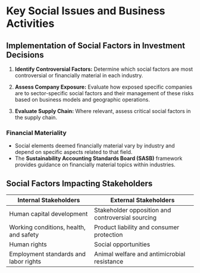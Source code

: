 # Key Social Issues and Business Activities

## Implementation of Social Factors in Investment Decisions
1. **Identify Controversial Factors:** Determine which social factors are most controversial or financially material in each industry.
   
2. **Assess Company Exposure:** Evaluate how exposed specific companies are to sector-specific social factors and their management of these risks based on business models and geographic operations.
   
3. **Evaluate Supply Chain:** Where relevant, assess critical social factors in the supply chain.

### Financial Materiality
- Social elements deemed financially material vary by industry and depend on specific aspects related to that field.
- The **Sustainability Accounting Standards Board (SASB)** framework provides guidance on financially material topics within industries.

## Social Factors Impacting Stakeholders

| **Internal Stakeholders**                              | **External Stakeholders**                             |
|--------------------------------------------------------|------------------------------------------------------|
| Human capital development                               | Stakeholder opposition and controversial sourcing     |
| Working conditions, health, and safety                 | Product liability and consumer protection             |
| Human rights                                           | Social opportunities                                  |
| Employment standards and labor rights                   | Animal welfare and antimicrobial resistance            |
